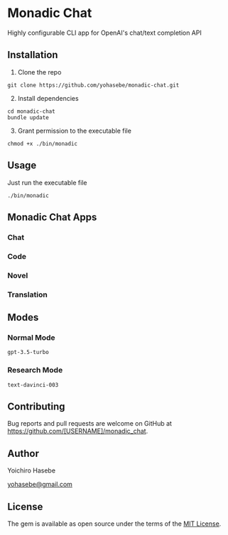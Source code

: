 # Monadic Chat

Highly configurable CLI app for OpenAI's chat/text completion API

## Installation

1. Clone the repo

```
git clone https://github.com/yohasebe/monadic-chat.git
```

2. Install dependencies

```
cd monadic-chat
bundle update
```

3. Grant permission to the executable file

```
chmod +x ./bin/monadic
```

## Usage

Just run the executable file

```
./bin/monadic
```

## Monadic Chat Apps

### Chat

### Code

### Novel

### Translation

## Modes

### Normal Mode

`gpt-3.5-turbo`

### Research Mode

`text-davinci-003`

## Contributing

Bug reports and pull requests are welcome on GitHub at https://github.com/[USERNAME]/monadic_chat.

## Author

Yoichiro Hasebe 

[yohasebe@gmail.com](yohasebe@gmail.com)

## License

The gem is available as open source under the terms of the [MIT License](https://opensource.org/licenses/MIT).
